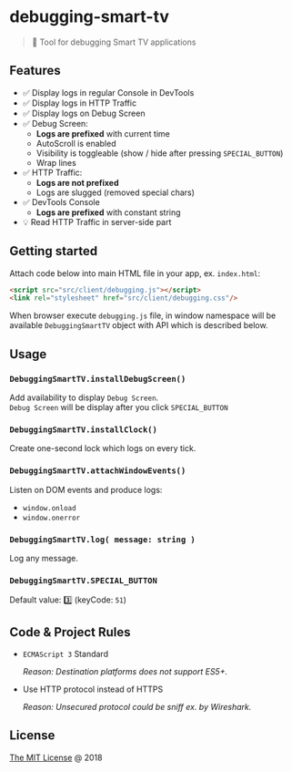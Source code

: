 # debugging-smart-tv

> :hammer: Tool for debugging Smart TV applications

## Features

* :white_check_mark: Display logs in regular Console in DevTools
* :white_check_mark: Display logs in HTTP Traffic
* :white_check_mark: Display logs on Debug Screen
* :white_check_mark: Debug Screen:
    - **Logs are prefixed** with current time
    - AutoScroll is enabled
    - Visibility is toggleable (show / hide after pressing `SPECIAL_BUTTON`)
    - Wrap lines
* :white_check_mark: HTTP Traffic:
    - **Logs are not prefixed**
    - Logs are slugged (removed special chars)
* :white_check_mark: DevTools Console
    - **Logs are prefixed** with constant string
* :bulb: Read HTTP Traffic in server-side part

## Getting started

Attach code below into main HTML file in your app, ex. `index.html`:

```html
<script src="src/client/debugging.js"></script>
<link rel="stylesheet" href="src/client/debugging.css"/>
```

When browser execute `debugging.js` file, in window namespace will be available
`DebuggingSmartTV` object with API which is described below.

## Usage

### `DebuggingSmartTV.installDebugScreen()`

Add availability to display `Debug Screen`.<br/>
`Debug Screen` will be display after you click `SPECIAL_BUTTON`

### `DebuggingSmartTV.installClock()`

Create one-second lock which logs on every tick.

### `DebuggingSmartTV.attachWindowEvents()`

Listen on DOM events and produce logs:

- `window.onload`
- `window.onerror`

### `DebuggingSmartTV.log( message: string )`

Log any message.

### `DebuggingSmartTV.SPECIAL_BUTTON`

Default value: :three: (keyCode: `51`)

## Code & Project Rules

* `ECMAScript 3` Standard 

    _Reason: Destination platforms does not support ES5+._

* Use HTTP protocol instead of HTTPS

    _Reason: Unsecured protocol could be sniff ex. by Wireshark._

## License

[The MIT License](http://piecioshka.mit-license.org) @ 2018
